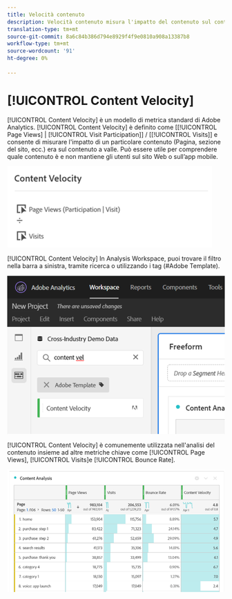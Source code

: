 ```yaml
---
title: Velocità contenuto
description: Velocità contenuto misura l'impatto del contenuto sul contenuto a valle.
translation-type: tm+mt
source-git-commit: 8a6c84b386d794e8929f4f9e0810a908a13387b8
workflow-type: tm+mt
source-wordcount: '91'
ht-degree: 0%

---
```



# [!UICONTROL Content Velocity]

[!UICONTROL Content Velocity] è un modello di metrica standard di Adobe Analytics. [!UICONTROL Content Velocity] è definito come [[!UICONTROL Page Views] | [!UICONTROL Visit Participation]] / [[!UICONTROL Visits]] e consente di misurare l&#39;impatto di un particolare contenuto (Pagina, sezione del sito, ecc.) era sul contenuto a valle. Può essere utile per comprendere quale contenuto è e non mantiene gli utenti sul sito Web o sull’app mobile.

![](assets/cont-velo-1.png)

[!UICONTROL Content Velocity] In Analysis Workspace, puoi trovare il filtro nella barra a sinistra, tramite ricerca o utilizzando i tag (#Adobe Template).

![](assets/cont-velo-2.png)

[!UICONTROL Content Velocity] è comunemente utilizzata nell&#39;analisi del contenuto insieme ad altre metriche chiave come [!UICONTROL Page Views], [!UICONTROL Visits]e [!UICONTROL Bounce Rate].

![](assets/cont-velo-3.png)
